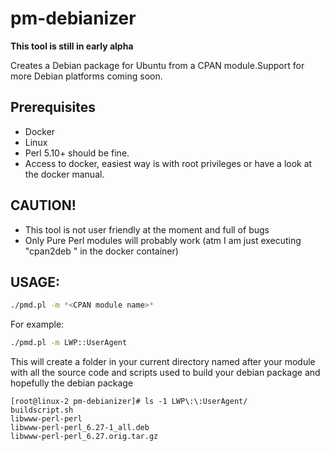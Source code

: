 # pm-debianizer
**This tool is still in early alpha**

Creates a Debian package for Ubuntu from a CPAN module.Support for more  Debian platforms coming soon.

## Prerequisites
* Docker
* Linux
* Perl 5.10+ should be fine.
* Access to docker, easiest way is with root privileges or have a look at the docker manual.

## CAUTION!
* This tool is not user friendly at the moment and full of bugs
* Only Pure Perl modules will probably work (atm I am just executing "cpan2deb <modulename>" in the docker container)


## USAGE:

```bash
./pmd.pl -m *<CPAN module name>*
```

For example:
```bash
./pmd.pl -m LWP::UserAgent
```
This will create a folder in your current directory named after your module with all the source code and scripts used to build your debian package and hopefully the debian package
```
[root@linux-2 pm-debianizer]# ls -1 LWP\:\:UserAgent/
buildscript.sh
libwww-perl-perl
libwww-perl-perl_6.27-1_all.deb
libwww-perl-perl_6.27.orig.tar.gz
```
